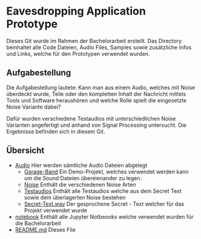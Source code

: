 # Eavesdropping Application  Prototype

Dieses Git wurde im Rahmen der Bachelorarbeit erstellt. 
Das Directory beinhaltet alle Code Dateien, Audio Files, Samples sowie zusätzliche Infos und Links, welche für den Prototypen verwendet wurden.


## Aufgabestellung

Die Aufgabestellung lautete: Kann man aus einem Audio, welches mit Noise überdeckt wurde, Teile oder den kompletten Inhalt der Nachricht mittels Tools und Software heraushören und welche Rolle spielt die eingesetzte Noise Variante dabei?

Dafür wurden verschiedene Testaudios mit unterschiedlichen Noise Varianten angefertigt und anhand von Signal Processing untersucht. 
Die Ergebnisse befinden sich in diesem Git.

## Übersicht 

- [Audio](/Audio) Hier werden sämtliche Audio Dateien abgelegt
    - [Garage-Band](/Audio/Garage-Band) Ein Demo-Projekt, welches verwendet werden kann um die Sound Dateien übereienander zu legen. 
    - [Noise](/Audio/Noise) Enthält die verschiedenen Noise Arten
    - [Testaudios](/Audio/Testaudios) Enthält alle Testaudios welche aus dem Secret Text sowie dem überlagerten Noise bestehen
    - [Secret-Text.wav](/Audio/Secret-Text.wav) Der gesprochene Secret - Text welcher für das Projekt verwendet wurde 
- [notebook](/notebook) Enthält alle Jupyter Notbeooks welche verwendet wurden für die Bachelorarbeit
- [README.md](README.md) Dieses File

